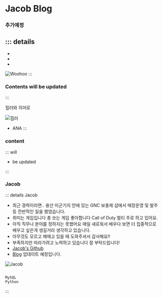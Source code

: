 # Jacob Blog 
### 추가예정
::: details 
- 
- 
- 

- 
![Woohoo](/images/woohoo.png)
:::

### Contents will be updated
::: 





 힐러와 히어로

![힐러](https://staticg.sportskeeda.com/editor/2022/10/e8869-16655984605545-1920.jpg)
- ANA
:::

### content
:::  will
- be updated

:::

### Jacob
::: details Jacob <Badge type="tip" text="LG U+4기 " vertical="top" /> <Badge type="warning" text="NEWBIE" vertical="top" /> <Badge type="tip" text="찾아가는중" vertical="top" /> <Badge type="tip" text="Data Engineer?" vertical="top" />
- 최근 경력이라면.. 용산 미군기지 안에 있는  GNC 보충제 샵에서 매장운영 및 발주 등 전반적인 일을 했었습니다.
- 취미는 게임입니다 총 쏘는 게임 좋아합니다 Call of Duty 멀티 주로 하고 있어요.
- 아직 직무나 분야를 정하지는 못했어요 매일 새로워서 배우다 보면 더 집중적으로 배우고 싶은게 생길거라 생각하고 있습니다.
- 아무것도 모르고 헤매고 있을 때 도와주셔서 감사해요!!
- 부족하지만 따라가려고 노력하고 있습니다 잘 부탁드립니다!
- [Jacob's Github](https://github.com/Jacob-53)
- [Blog](https://jacob-53.github.io/) 업데이트 예정입니다.

![Jacob](/images/tiger-slamdunk/woohoo.png)
```

MySQL
Python

```
:::
